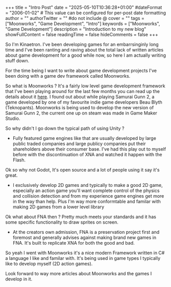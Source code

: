 +++
title = "Intro Post"
date = "2025-05-10T10:36:28+01:00"
#dateFormat = "2006-01-02" # This value can be configured for per-post date formatting
author = ""
authorTwitter = "" #do not include @
cover = ""
tags = ["Moonworks", "Game Development", "Intro"]
keywords = ["Moonworks", "Game Development"]
description = "Introduction to my new blog"
showFullContent = false
readingTime = false
hideComments = false
+++

So I'm Kinaetron. I've been developing games for an embarrsinginly long time and I've been ranting and raving about the total lack of written articles about game development for a good while now, so here I am actually writing stuff down.

For the time being I want to write about game development projects I've been doing with a game dev framework called Moonworks.

So what is Moonworks ? It's a fairly low level game development framework that I've been playing around for the last few months you can read up the details about it [here](https://github.com/MoonsideGames/MoonWorks). I found out about while playing Samurai Gunn 2, a game developed by one of my favourite indie game developers Beau Blyth (Teknopants). Moonworks is being used to develop the new version of Samurai Gunn 2, the current one up on steam was made in Game Maker Studio.

So why didn't I go down the typical path of using Unity ?

- Fully featured game engines like that are usually developed by large public traded companies and large publicy companies put their shareholders above their consumer base. I've had this play out to myself before with the discontinuation of XNA and watched it happen with the Flash.

Ok so why not Godot, It's open source and a lot of people using it say it's great.

- I exclusively develop 2D games and typically to make a good 2D game, especially an action game you'll want complete control of the physics and collision detection and from my experience game engines get more in the way than help. Plus I'm way more conformtable and familar with making 2D games from a lower level library

Ok what about FNA then ? Pretty much meets your standards and it has some specific functionality to draw sprites on screen.

- At the creators own admission, FNA is a preservation project first and foremost and generally advises against making brand new games in FNA. It's built to replicate XNA for both the good and bad.


So yeah I went with Moonworks it's a nice modern Framework written in C# a language I like and familar with. It's being used in game types I typically like to develop myself (2D action games).

Look forward to way more articles about Moonworks and the games I develop in it.
